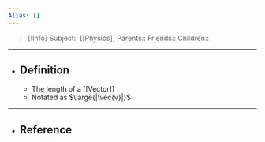 ```yaml
---
Alias: []
---
```

> [!Info]
> Subject:: [[Physics]]
> Parents:: 
> Friends:: 
> Children:: 
---
- ## Definition
	- The length of a [[Vector]]
	- Notated as $\large{|\vec{v}|}$
---
- ## Reference